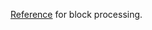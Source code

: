 [Reference](https://ccrma.stanford.edu/~jos/parshl/Short_Time_Fourier_Transform_STFT.html) for block processing.
